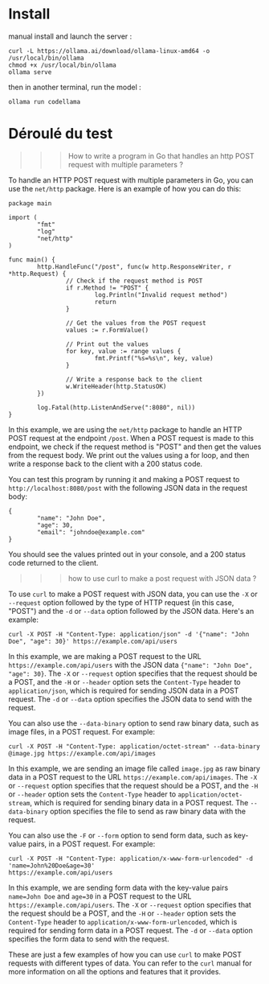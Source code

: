# Install

manual install and launch the server :

    curl -L https://ollama.ai/download/ollama-linux-amd64 -o /usr/local/bin/ollama
    chmod +x /usr/local/bin/ollama
    ollama serve

then in another terminal, run the model :

    ollama run codellama

# Déroulé du test

>>> How to write a program in Go that handles an http POST request with multiple parameters ?

To handle an HTTP POST request with multiple parameters in Go, you can use the `net/http` package. Here is an example of
how you can do this:
```
package main

import (
        "fmt"
        "log"
        "net/http"
)

func main() {
        http.HandleFunc("/post", func(w http.ResponseWriter, r *http.Request) {
                // Check if the request method is POST
                if r.Method != "POST" {
                        log.Println("Invalid request method")
                        return
                }

                // Get the values from the POST request
                values := r.FormValue()

                // Print out the values
                for key, value := range values {
                        fmt.Printf("%s=%s\n", key, value)
                }

                // Write a response back to the client
                w.WriteHeader(http.StatusOK)
        })

        log.Fatal(http.ListenAndServe(":8080", nil))
}
```
In this example, we are using the `net/http` package to handle an HTTP POST request at the endpoint `/post`. When a POST
request is made to this endpoint, we check if the request method is "POST" and then get the values from the request
body. We print out the values using a for loop, and then write a response back to the client with a 200 status code.

You can test this program by running it and making a POST request to `http://localhost:8080/post` with the following
JSON data in the request body:
```
{
        "name": "John Doe",
        "age": 30,
        "email": "johndoe@example.com"
}
```
You should see the values printed out in your console, and a 200 status code returned to the client.

>>> how to use curl to make a post request with JSON data ?

To use `curl` to make a POST request with JSON data, you can use the `-X` or `--request` option followed by the type of
HTTP request (in this case, "POST") and the `-d` or `--data` option followed by the JSON data. Here's an example:
```
curl -X POST -H "Content-Type: application/json" -d '{"name": "John Doe", "age": 30}' https://example.com/api/users
```
In this example, we are making a POST request to the URL `https://example.com/api/users` with the JSON data `{"name":
"John Doe", "age": 30}`. The `-X` or `--request` option specifies that the request should be a POST, and the `-H` or
`--header` option sets the `Content-Type` header to `application/json`, which is required for sending JSON data in a
POST request. The `-d` or `--data` option specifies the JSON data to send with the request.

You can also use the `--data-binary` option to send raw binary data, such as image files, in a POST request. For
example:
```
curl -X POST -H "Content-Type: application/octet-stream" --data-binary @image.jpg https://example.com/api/images
```
In this example, we are sending an image file called `image.jpg` as raw binary data in a POST request to the URL
`https://example.com/api/images`. The `-X` or `--request` option specifies that the request should be a POST, and the
`-H` or `--header` option sets the `Content-Type` header to `application/octet-stream`, which is required for sending
binary data in a POST request. The `--data-binary` option specifies the file to send as raw binary data with the
request.

You can also use the `-F` or `--form` option to send form data, such as key-value pairs, in a POST request. For example:
```
curl -X POST -H "Content-Type: application/x-www-form-urlencoded" -d 'name=John%20Doe&age=30'
https://example.com/api/users
```
In this example, we are sending form data with the key-value pairs `name=John Doe` and `age=30` in a POST request to the
URL `https://example.com/api/users`. The `-X` or `--request` option specifies that the request should be a POST, and the
`-H` or `--header` option sets the `Content-Type` header to `application/x-www-form-urlencoded`, which is required for
sending form data in a POST request. The `-d` or `--data` option specifies the form data to send with the request.

These are just a few examples of how you can use `curl` to make POST requests with different types of data. You can
refer to the `curl` manual for more information on all the options and features that it provides.

